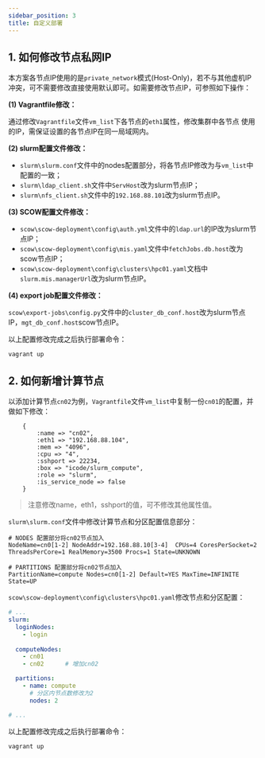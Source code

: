```yaml
---
sidebar_position: 3
title: 自定义部署
---
```


## 1. 如何修改节点私网IP

本方案各节点IP使用的是`private_network`模式(Host-Only)，若不与其他虚机IP冲突，可不需要修改直接使用默认即可。如需要修改节点IP，可参照如下操作：

**(1) Vagrantfile修改：**

通过修改`Vagrantfile`文件`vm_list`下各节点的`eth1`属性，修改集群中各节点 使用的IP，需保证设置的各节点IP在同一局域网内。

**(2) slurm配置文件修改：**

- `slurm\slurm.conf`文件中的nodes配置部分，将各节点IP修改为与`vm_list`中配置的一致；
- `slurm\ldap_client.sh`文件中`ServHost`改为slurm节点IP；
- `slurm\nfs_client.sh`文件中的`192.168.88.101`改为slurm节点IP。

**(3) SCOW配置文件修改：**

- `scow\scow-deployment\config\auth.yml`文件中的`ldap.url`的IP改为slurm节点IP；
- `scow\scow-deployment\config\mis.yaml`文件中`fetchJobs.db.host`改为scow节点IP；
- `scow\scow-deployment\config\clusters\hpc01.yaml`文档中`slurm.mis.managerUrl`改为slurm节点IP。

**(4) export job配置文件修改：**

`scow\export-jobs\config.py`文件中的`cluster_db_conf.host`改为slurm节点IP，`mgt_db_conf.host`scow节点IP。

以上配置修改完成之后执行部署命令：

```shell
vagrant up
```

## 2. 如何新增计算节点

以添加计算节点`cn02`为例，`Vagrantfile`文件`vm_list`中复制一份`cn01`的配置，并做如下修改：

```shell
    {
        :name => "cn02",
        :eth1 => "192.168.88.104",
        :mem => "4096",
        :cpu => "4",
        :sshport => 22234,
        :box => "icode/slurm_compute",
		:role => "slurm",
        :is_service_node => false
    }
```

> 注意修改name，eth1，sshport的值，可不修改其他属性值。

`slurm\slurm.conf`文件中修改计算节点和分区配置信息部分：

```shell
# NODES 配置部分将cn02节点加入 
NodeName=cn0[1-2] NodeAddr=192.168.88.10[3-4]  CPUs=4 CoresPerSocket=2 ThreadsPerCore=1 RealMemory=3500 Procs=1 State=UNKNOWN

# PARTITIONS 配置部分将cn02节点加入              
PartitionName=compute Nodes=cn0[1-2] Default=YES MaxTime=INFINITE State=UP

```

`scow\scow-deployment\config\clusters\hpc01.yaml`修改节点和分区配置：

```yaml
# ...
slurm:
  loginNodes:
    - login
 
  computeNodes:
    - cn01
    - cn02 		# 增加cn02

  partitions:
    - name: compute
      # 分区内节点数修改为2
      nodes: 2

# ...
```

以上配置修改完成之后执行部署命令：

```shell
vagrant up
```






